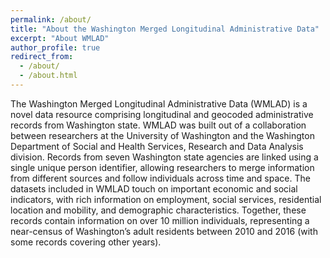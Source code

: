 ```yaml
---
permalink: /about/
title: "About the Washington Merged Longitudinal Administrative Data"
excerpt: "About WMLAD"
author_profile: true
redirect_from: 
  - /about/
  - /about.html
---
```



The Washington Merged Longitudinal Administrative Data (WMLAD) is a novel data resource comprising longitudinal and geocoded administrative records from Washington state. WMLAD was built out of a collaboration between researchers at the University of Washington and the Washington Department of Social and Health Services, Research and Data Analysis division. Records from seven Washington state agencies are linked using a single unique person identifier, allowing researchers to merge information from different sources and follow individuals across time and space. The datasets included in WMLAD touch on important economic and social indicators, with rich information on employment, social services, residential location and mobility, and demographic characteristics. Together, these records contain information on over 10 million individuals, representing a near-census of Washington’s adult residents between 2010 and 2016 (with some records covering other years). 

